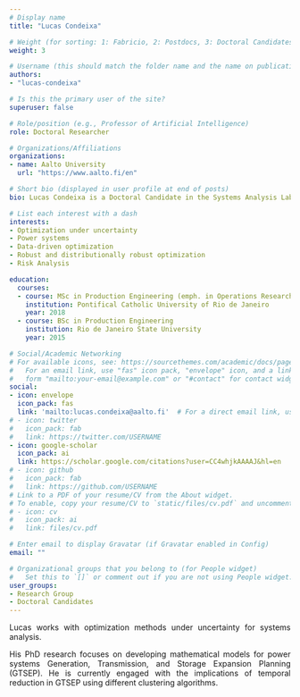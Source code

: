 ```yaml
---
# Display name
title: "Lucas Condeixa"

# Weight (for sorting: 1: Fabricio, 2: Postdocs, 3: Doctoral Candidates, 4: Research Assistants)
weight: 3

# Username (this should match the folder name and the name on publications)
authors:
- "lucas-condeixa"

# Is this the primary user of the site?
superuser: false

# Role/position (e.g., Professor of Artificial Intelligence)
role: Doctoral Researcher

# Organizations/Affiliations
organizations:
- name: Aalto University
  url: "https://www.aalto.fi/en"

# Short bio (displayed in user profile at end of posts)
bio: Lucas Condeixa is a Doctoral Candidate in the Systems Analysis Laboratory in the department of Mathematics and Systems Analysis in Aalto University.

# List each interest with a dash
interests:
- Optimization under uncertainty
- Power systems
- Data-driven optimization
- Robust and distributionally robust optimization
- Risk Analysis

education:
  courses:
  - course: MSc in Production Engineering (emph. in Operations Research)
    institution: Pontifical Catholic University of Rio de Janeiro
    year: 2018
  - course: BSc in Production Engineering
    institution: Rio de Janeiro State University
    year: 2015

# Social/Academic Networking
# For available icons, see: https://sourcethemes.com/academic/docs/page-builder/#icons
#   For an email link, use "fas" icon pack, "envelope" icon, and a link in the
#   form "mailto:your-email@example.com" or "#contact" for contact widget.
social:
- icon: envelope
  icon_pack: fas
  link: 'mailto:lucas.condeixa@aalto.fi'  # For a direct email link, use "mailto:test@example.org".
# - icon: twitter
#   icon_pack: fab
#   link: https://twitter.com/USERNAME
- icon: google-scholar
  icon_pack: ai
  link: https://scholar.google.com/citations?user=CC4whjkAAAAJ&hl=en
# - icon: github
#   icon_pack: fab
#   link: https://github.com/USERNAME
# Link to a PDF of your resume/CV from the About widget.
# To enable, copy your resume/CV to `static/files/cv.pdf` and uncomment the lines below.
# - icon: cv
#   icon_pack: ai
#   link: files/cv.pdf

# Enter email to display Gravatar (if Gravatar enabled in Config)
email: ""

# Organizational groups that you belong to (for People widget)
#   Set this to `[]` or comment out if you are not using People widget.
user_groups:
- Research Group
- Doctoral Candidates
---
```


<div style="text-align: justify">

Lucas works with optimization methods under uncertainty for systems analysis.

His PhD research focuses on developing mathematical models for power systems Generation, Transmission, and Storage Expansion Planning (GTSEP). He is currently engaged with the implications of temporal reduction in GTSEP using different clustering algorithms.

</div>